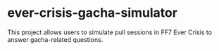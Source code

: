 # ever-crisis-gacha-simulator

This project allows users to simulate pull sessions in FF7 Ever Crisis to answer gacha-related questions. 
